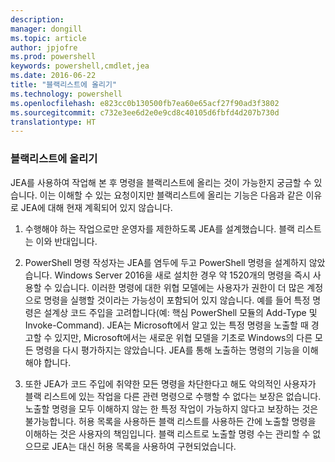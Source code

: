 ```yaml
---
description: 
manager: dongill
ms.topic: article
author: jpjofre
ms.prod: powershell
keywords: powershell,cmdlet,jea
ms.date: 2016-06-22
title: "블랙리스트에 올리기"
ms.technology: powershell
ms.openlocfilehash: e823cc0b130500fb7ea60e65acf27f90ad3f3802
ms.sourcegitcommit: c732e3ee6d2e0e9cd8c40105d6fbfd4d207b730d
translationtype: HT
---
```

### <a name="on-blacklisting"></a>블랙리스트에 올리기
JEA를 사용하여 작업해 본 후 명령을 블랙리스트에 올리는 것이 가능한지 궁금할 수 있습니다.
이는 이해할 수 있는 요청이지만 블랙리스트에 올리는 기능은 다음과 같은 이유로 JEA에 대해 현재 계획되어 있지 않습니다.

1.  수행해야 하는 작업으로만 운영자를 제한하도록 JEA를 설계했습니다.
블랙 리스트는 이와 반대입니다.

2.  PowerShell 명령 작성자는 JEA를 염두에 두고 PowerShell 명령을 설계하지 않았습니다.
Windows Server 2016을 새로 설치한 경우 약 1520개의 명령을 즉시 사용할 수 있습니다.
이러한 명령에 대한 위협 모델에는 사용자가 권한이 더 많은 계정으로 명령을 실행할 것이라는 가능성이 포함되어 있지 않습니다.
예를 들어 특정 명령은 설계상 코드 주입을 고려합니다(예: 핵심 PowerShell 모듈의 Add-Type 및 Invoke-Command).
JEA는 Microsoft에서 알고 있는 특정 명령을 노출할 때 경고할 수 있지만, Microsoft에서는 새로운 위협 모델을 기초로 Windows의 다른 모든 명령을 다시 평가하지는 않았습니다.
JEA를 통해 노출하는 명령의 기능을 이해해야 합니다.  

3.  또한 JEA가 코드 주입에 취약한 모든 명령을 차단한다고 해도 악의적인 사용자가 블랙 리스트에 있는 작업을 다른 관련 명령으로 수행할 수 없다는 보장은 없습니다.
노출할 명령을 모두 이해하지 않는 한 특정 작업이 가능하지 않다고 보장하는 것은 불가능합니다.
허용 목록을 사용하든 블랙 리스트를 사용하든 간에 노출할 명령을 이해하는 것은 사용자의 책임입니다.
블랙 리스트로 노출할 명령 수는 관리할 수 없으므로 JEA는 대신 허용 목록을 사용하여 구현되었습니다.

